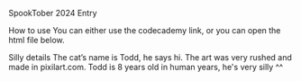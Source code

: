 SpookTober 2024 Entry

How to use
You can either use the codecademy link, or you can open the html file below. 

Silly details
The cat’s name is Todd, he says hi. The art was very rushed and made in pixilart.com. Todd is 8 years old in human years, he's very silly ^^
